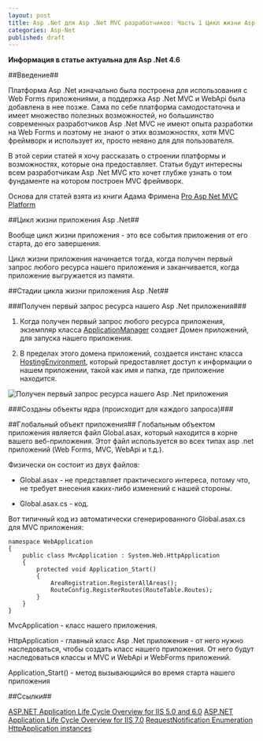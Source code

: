 ```yaml
---
layout: post
title: Asp .Net для Asp .Net MVC разработчиков: Часть 1 Цикл жизни Asp .Net приложения
categories: Asp-Net
published: draft
---
```


**Информация в статье актуальна для Asp .Net 4.6**

##Введение##

Платформа Asp .Net изначально была построена для использования с Web Forms приложениями, а поддержка Asp .Net MVC и WebApi была добавлена в нее позже. Сама по себе платформа самодостаточна и имеет множество полезных возможностей, но большинство современных разработчиков Asp .Net MVC не имеют опыта разработки на Web Forms и поэтому не знают о этих возможностях, хотя MVC фреймворк и использует их, просто неявно для для пользователя.

В этой серии статей я хочу рассказать о строении платформы и возможностях, которые она предоставляет. Статьи будут интересны всем разработчикам Asp .Net MVC кто хочет глубже узнать о том фундаменте на котором построен MVC фреймворк.

Основа для статей взята из книги Адама Фримена [Pro Asp Net MVC Platform](http://www.apress.com/9781430265412)

##Цикл жизни приложения Asp .Net##

Вообще цикл жизни приложения - это все события приложения от его старта, до его завершения.

Цикл жизни приложения начинается тогда, когда получен первый запрос любого ресурса нашего приложения и заканчивается, когда приложение выгружается из памяти.

##Стадии цикла жизни приложения Asp .Net##

###Получен первый запрос ресурса нашего Asp .Net приложения###

1. Когда получен первый запрос любого ресурса приложения, экземпляр класса [ApplicationManager](https://msdn.microsoft.com/en-us/library/system.web.hosting.applicationmanager) создает Домен приложений, для запуска нашего приложения.

2. В пределах этого домена приложений, создается инстанс класса [HostingEnvironment](https://msdn.microsoft.com/en-us/library/system.web.hosting.hostingenvironment), который предоставляет доступ к информации о нашем приложении, такой как имя и папка, где приложение находится.

![Получен первый запрос ресурса нашего Asp .Net приложения](/images/2014-07-08-asp-net-dlya-asp-net-mvc-developers-app-life-cycle/app-manager.gif)

###Созданы объекты ядра (происходит для каждого запроса)###

##Глобальный объект приложения##
Глобальным объектом приложения является файл Global.asax, который находится в корне вашего веб-приложения. Этот файл используется во всех типах asp .net приложений (Web Forms, MVC, WebApi и т.д.).

Физически он состоит из двух файлов:

- Global.asax - не представляет практического интереса, потому что, не требует внесения каких-либо изменений с нашей стороны.

- Global.asax.cs - код.

Вот типичный код из автоматически сгенерированного Global.asax.cs для MVC приложения:
	
	namespace WebApplication
	{
	    public class MvcApplication : System.Web.HttpApplication
	    {
	        protected void Application_Start()
	        {
	            AreaRegistration.RegisterAllAreas();
	            RouteConfig.RegisterRoutes(RouteTable.Routes);
	        }
	    }
	}

MvcApplication - класс нашего приложения.

HttpApplication - главный класс Asp .Net приложения - от него нужно наследоваться, чтобы создать класс нашего приложения. От него будут наследоваться классы и MVC и WebApi и WebForms приложений.

Application_Start() - метод вызывающийся во время старта нашего приложения

##Ссылки##

[ASP.NET Application Life Cycle Overview for IIS 5.0 and 6.0](https://msdn.microsoft.com/en-us/library/ms178473)
[ASP.NET Application Life Cycle Overview for IIS 7.0](https://msdn.microsoft.com/en-us/library/bb470252)
[RequestNotification Enumeration](https://msdn.microsoft.com/en-us/library/system.web.requestnotification)
[HttpApplication instances](http://blog.andreloker.de/post/2008/05/HttpApplication-instances.aspx)